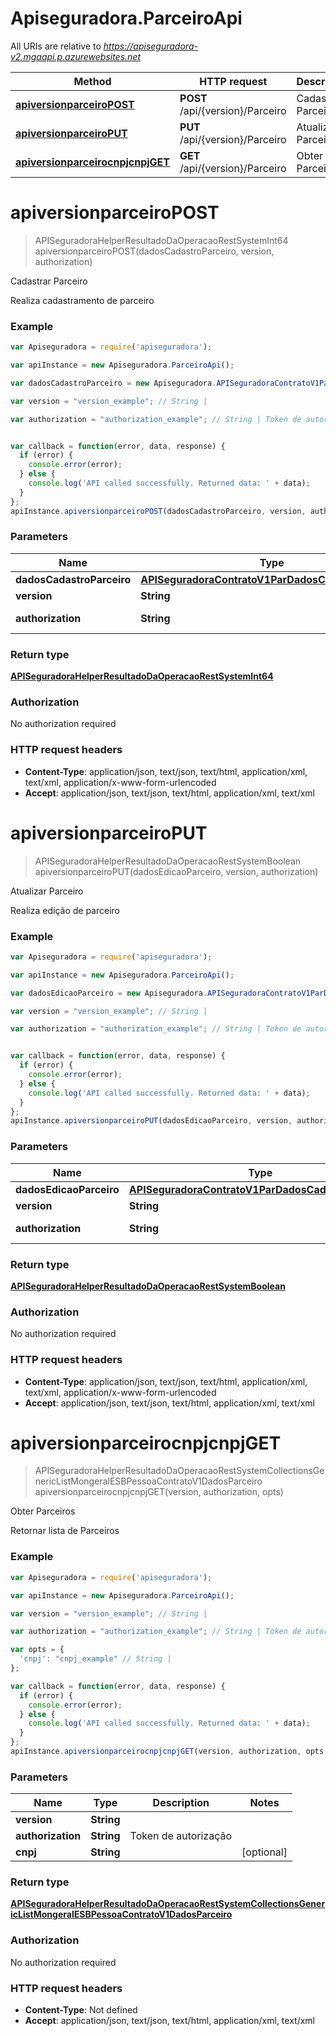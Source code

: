 # Apiseguradora.ParceiroApi

All URIs are relative to *https://apiseguradora-v2.mgaapi.p.azurewebsites.net*

Method | HTTP request | Description
------------- | ------------- | -------------
[**apiversionparceiroPOST**](ParceiroApi.md#apiversionparceiroPOST) | **POST** /api/{version}/Parceiro | Cadastrar Parceiro
[**apiversionparceiroPUT**](ParceiroApi.md#apiversionparceiroPUT) | **PUT** /api/{version}/Parceiro | Atualizar Parceiro
[**apiversionparceirocnpjcnpjGET**](ParceiroApi.md#apiversionparceirocnpjcnpjGET) | **GET** /api/{version}/Parceiro | Obter Parceiros


<a name="apiversionparceiroPOST"></a>
# **apiversionparceiroPOST**
> APISeguradoraHelperResultadoDaOperacaoRestSystemInt64 apiversionparceiroPOST(dadosCadastroParceiro, version, authorization)

Cadastrar Parceiro

Realiza cadastramento de parceiro

### Example
```javascript
var Apiseguradora = require('apiseguradora');

var apiInstance = new Apiseguradora.ParceiroApi();

var dadosCadastroParceiro = new Apiseguradora.APISeguradoraContratoV1ParDadosCadastroParceiro(); // APISeguradoraContratoV1ParDadosCadastroParceiro | 

var version = "version_example"; // String | 

var authorization = "authorization_example"; // String | Token de autorização


var callback = function(error, data, response) {
  if (error) {
    console.error(error);
  } else {
    console.log('API called successfully. Returned data: ' + data);
  }
};
apiInstance.apiversionparceiroPOST(dadosCadastroParceiro, version, authorization, callback);
```

### Parameters

Name | Type | Description  | Notes
------------- | ------------- | ------------- | -------------
 **dadosCadastroParceiro** | [**APISeguradoraContratoV1ParDadosCadastroParceiro**](APISeguradoraContratoV1ParDadosCadastroParceiro.md)|  | 
 **version** | **String**|  | 
 **authorization** | **String**| Token de autorização | 

### Return type

[**APISeguradoraHelperResultadoDaOperacaoRestSystemInt64**](APISeguradoraHelperResultadoDaOperacaoRestSystemInt64.md)

### Authorization

No authorization required

### HTTP request headers

 - **Content-Type**: application/json, text/json, text/html, application/xml, text/xml, application/x-www-form-urlencoded
 - **Accept**: application/json, text/json, text/html, application/xml, text/xml

<a name="apiversionparceiroPUT"></a>
# **apiversionparceiroPUT**
> APISeguradoraHelperResultadoDaOperacaoRestSystemBoolean apiversionparceiroPUT(dadosEdicaoParceiro, version, authorization)

Atualizar Parceiro

Realiza edição de parceiro

### Example
```javascript
var Apiseguradora = require('apiseguradora');

var apiInstance = new Apiseguradora.ParceiroApi();

var dadosEdicaoParceiro = new Apiseguradora.APISeguradoraContratoV1ParDadosCadastroParceiro(); // APISeguradoraContratoV1ParDadosCadastroParceiro | 

var version = "version_example"; // String | 

var authorization = "authorization_example"; // String | Token de autorização


var callback = function(error, data, response) {
  if (error) {
    console.error(error);
  } else {
    console.log('API called successfully. Returned data: ' + data);
  }
};
apiInstance.apiversionparceiroPUT(dadosEdicaoParceiro, version, authorization, callback);
```

### Parameters

Name | Type | Description  | Notes
------------- | ------------- | ------------- | -------------
 **dadosEdicaoParceiro** | [**APISeguradoraContratoV1ParDadosCadastroParceiro**](APISeguradoraContratoV1ParDadosCadastroParceiro.md)|  | 
 **version** | **String**|  | 
 **authorization** | **String**| Token de autorização | 

### Return type

[**APISeguradoraHelperResultadoDaOperacaoRestSystemBoolean**](APISeguradoraHelperResultadoDaOperacaoRestSystemBoolean.md)

### Authorization

No authorization required

### HTTP request headers

 - **Content-Type**: application/json, text/json, text/html, application/xml, text/xml, application/x-www-form-urlencoded
 - **Accept**: application/json, text/json, text/html, application/xml, text/xml

<a name="apiversionparceirocnpjcnpjGET"></a>
# **apiversionparceirocnpjcnpjGET**
> APISeguradoraHelperResultadoDaOperacaoRestSystemCollectionsGenericListMongeralESBPessoaContratoV1DadosParceiro apiversionparceirocnpjcnpjGET(version, authorization, opts)

Obter Parceiros

Retornar lista de Parceiros

### Example
```javascript
var Apiseguradora = require('apiseguradora');

var apiInstance = new Apiseguradora.ParceiroApi();

var version = "version_example"; // String | 

var authorization = "authorization_example"; // String | Token de autorização

var opts = { 
  'cnpj': "cnpj_example" // String | 
};

var callback = function(error, data, response) {
  if (error) {
    console.error(error);
  } else {
    console.log('API called successfully. Returned data: ' + data);
  }
};
apiInstance.apiversionparceirocnpjcnpjGET(version, authorization, opts, callback);
```

### Parameters

Name | Type | Description  | Notes
------------- | ------------- | ------------- | -------------
 **version** | **String**|  | 
 **authorization** | **String**| Token de autorização | 
 **cnpj** | **String**|  | [optional] 

### Return type

[**APISeguradoraHelperResultadoDaOperacaoRestSystemCollectionsGenericListMongeralESBPessoaContratoV1DadosParceiro**](APISeguradoraHelperResultadoDaOperacaoRestSystemCollectionsGenericListMongeralESBPessoaContratoV1DadosParceiro.md)

### Authorization

No authorization required

### HTTP request headers

 - **Content-Type**: Not defined
 - **Accept**: application/json, text/json, text/html, application/xml, text/xml

